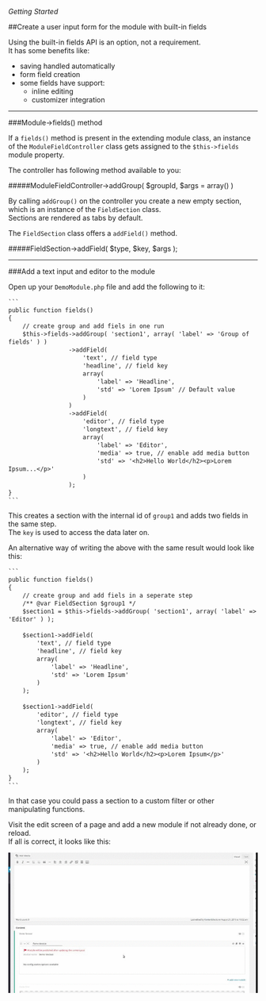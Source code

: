*Getting Started*

##Create a user input form for the module with built-in fields

Using the built-in fields API is an option, not a requirement.  
It has some benefits like:
- saving handled automatically
- form field creation
- some fields have support:
    - inline editing
    - customizer integration

***

###Module->fields() method

If a `fields()` method is present in the extending module class, an instance of the `ModuleFieldController` class gets assigned to the `$this->fields` module property.  

The controller has following method available to you:

#####ModuleFieldController->addGroup( $groupId, $args = array() )

By calling `addGroup()` on the controller you create a new empty section, which is an instance of the `FieldSection` class.  
Sections are rendered as tabs by default.

The `FieldSection` class offers a `addField()` method.

#####FieldSection->addField( $type, $key, $args );

***

###Add a text input and editor to the module

Open up your `DemoModule.php` file and add the following to it:

    ```
    public function fields()
    {
        // create group and add fiels in one run
        $this->fields->addGroup( 'section1', array( 'label' => 'Group of fields' ) )
                     ->addField(
                         'text', // field type
                         'headline', // field key
                         array(
                             'label' => 'Headline',
                             'std' => 'Lorem Ipsum' // Default value
                         )
                     )
                     ->addField(
                         'editor', // field type
                         'longtext', // field key
                         array(
                             'label' => 'Editor',
                             'media' => true, // enable add media button
                             'std' => '<h2>Hello World</h2><p>Lorem Ipsum...</p>'
                         )
                     );
    }
    ```
    
This creates a section with the internal id of `group1` and adds two fields in the same step.  
The `key` is used to access the data later on.

An alternative way of writing the above with the same result would look like this:

    ```
    public function fields()
    {
        // create group and add fiels in a seperate step
        /** @var FieldSection $group1 */
        $section1 = $this->fields->addGroup( 'section1', array( 'label' => 'Editor' ) );

        $section1->addField(
            'text', // field type
            'headline', // field key
            array(
                'label' => 'Headline',
                'std' => 'Lorem Ipsum'
            )
        );
        
        $section1->addField(
            'editor', // field type
            'longtext', // field key
            array(
                'label' => 'Editor',
                'media' => true, // enable add media button
                'std' => '<h2>Hello World</h2><p>Lorem Ipsum</p>'
            )
        );
    }
    ```

In that case you could pass a section to a custom filter or other manipulating functions.

Visit the edit screen of a page and add a new module if not already done, or reload.  
If all is correct, it looks like this:

![](withfields.gif)

